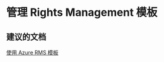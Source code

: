 <properties
    pageTitle="管理 Rights Management 模板"
    description="管理 Rights Management 模板"
    service="microsoft.rightsmanagement"
    resource="rightsmanagement"
    authors="aashu"
    displayOrder=""
    selfHelpType="generic"
    supportTopicIds="32335891"
    resourceTags=""
    productPesIds="14997"
    cloudEnvironments="public"
/>


# 管理 Rights Management 模板

## **建议的文档**
[使用 Azure RMS 模板](https://technet.microsoft.com/en-US/library/dn642472.aspx)



<!--HONumber=Jul16_HO4-->


